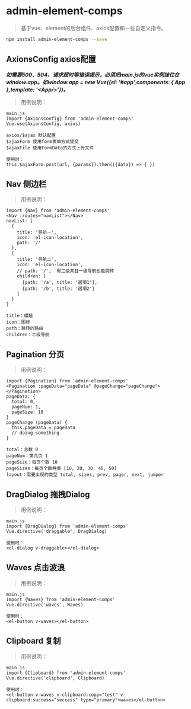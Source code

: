 # admin-element-comps

> 基于vue、element的后台组件、axios配置和一些自定义指令。

```bash
npm install admin-element-comps --save
```

## AxionsConfig axios配置
***如需要500、504、请求超时等错误提示，必须把main.js的vue实例挂住在window.app。如window.app = new Vue({el: '#app',components: { App },template: '\<App/>'})。***

> 用例说明：
```vue
main.js
import {AxionsConfig} from 'admin-element-comps'
Vue.use(AxionsConfig, axios)

axios/$ajax 默认配置
$ajaxForm 使用form表单方式提交
$ajaxFile 使用FormData的方式上传文件

使用时：
this.$ajaxForm.post(url, {params}).then(({data}) => { })
```

## Nav 侧边栏

> 用例说明：
```vue
import {Nav} from 'admin-element-comps'
<Nav :routes="navList"></Nav>
navList: [
  {
    title: '导航一',
    icon: 'el-icon-location',
    path: '/'
  },
  {
    title: '导航二',
    icon: 'el-icon-location',
    // path: '/',  有二级并且一级导航也能跳转
    children: [
      {path: '/a', title: '選項1'},
      {path: '/b', title: '選項2'}
    ]
  }
]

title：標題
icon：图标
path：跳转的路由
children：二级导航
```

## Pagination 分页

> 用例说明：
```vue
import {Pagination} from 'admin-element-comps'
<Pagination :pageData="pageData" @pageChange="pageChange"></Pagination>
pageData: {
  total: 0,
  pageNum: 1,
  pageSize: 10
}
pageChange (pageData) {
  this.pageData = pageData
  // doing something
}
  
total：总数 0
pageNum：第几页 1
pageSize：每页个数 10
pageSizes：每页个数种类 [10, 20, 30, 40, 50]
layout：需要出现的类型 total, sizes, prev, pager, next, jumper
```

## DragDialog 拖拽Dialog

> 用例说明：
```vue
main.js
import {DragDialog} from 'admin-element-comps'
Vue.directive('draggable', DragDialog)

使用时：
<el-dialog v-draggable></el-dialog>
```

## Waves 点击波浪

> 用例说明：
```vue
main.js
import {Waves} from 'admin-element-comps'
Vue.directive('waves', Waves)

使用时：
<el-button v-waves></el-button>
```

## Clipboard 复制

> 用例说明：
```vue
main.js
import {Clipboard} from 'admin-element-comps'
Vue.directive('clipboard', Clipboard)

使用时：
<el-button v-waves v-clipboard:copy="test" v-clipboard:success="seccess" type="primary">waves</el-button>
```
